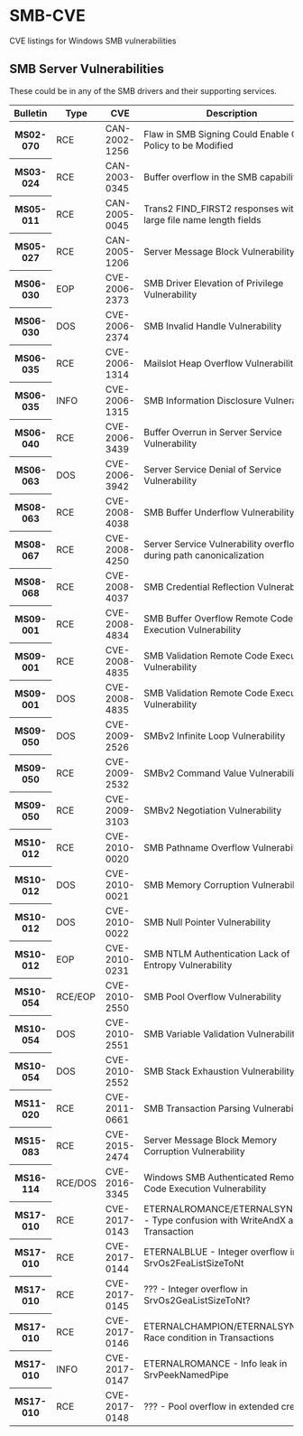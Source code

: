 # SMB-CVE
CVE listings for Windows SMB vulnerabilities

## SMB Server Vulnerabilities

These could be in any of the SMB drivers and their supporting services.

<table>
  <thead>
    <tr>
      <th>Bulletin</th>
      <th>Type</th>
      <th>CVE</th>
      <th>Description</th>
    </tr>
  </thead>
  <tbody>
    <tr><th>MS02-070</th><td>RCE</td><td>CAN-2002-1256</td><td>Flaw in SMB Signing Could Enable Group Policy to be Modified</td></tr>
    <tr><th>MS03-024</th><td>RCE</td><td>CAN-2003-0345</td><td>Buffer overflow in the SMB capability</td></tr>
    <tr><th>MS05-011</th><td>RCE</td><td>CAN-2005-0045</td><td>Trans2 FIND_FIRST2 responses with large file name length fields</td></tr>
    <tr><th>MS05-027</th><td>RCE</td><td>CAN-2005-1206</td><td>Server Message Block Vulnerability</td></tr>
    <tr><th>MS06-030</th><td>EOP</td><td>CVE-2006-2373</td><td>SMB Driver Elevation of Privilege Vulnerability</td></tr>
    <tr><th>MS06-030</th><td>DOS</td><td>CVE-2006-2374</td><td>SMB Invalid Handle Vulnerability</td></tr>
    <tr><th>MS06-035</th><td>RCE</td><td>CVE-2006-1314</td><td>Mailslot Heap Overflow Vulnerability</td></tr>
    <tr><th>MS06-035</th><td>INFO</td><td>CVE-2006-1315</td><td>SMB Information Disclosure Vulnerability</td></tr>
    <tr><th>MS06-040</th><td>RCE</td><td>CVE-2006-3439</td><td>Buffer Overrun in Server Service Vulnerability</td></tr>
    <tr><th>MS06-063</th><td>DOS</td><td>CVE-2006-3942</td><td>Server Service Denial of Service Vulnerability</td></tr>
    <tr><th>MS08-063</th><td>RCE</td><td>CVE-2008-4038</td><td>SMB Buffer Underflow Vulnerability</td></tr>
    <tr><th>MS08-067</th><td>RCE</td><td>CVE-2008-4250</td><td>Server Service Vulnerability overflow during path canonicalization</td></tr>
    <tr><th>MS08-068</th><td>RCE</td><td>CVE-2008-4037</td><td>SMB Credential Reflection Vulnerability</td></tr>
    <tr><th>MS09-001</th><td>RCE</td><td>CVE-2008-4834</td><td>SMB Buffer Overflow Remote Code Execution Vulnerability</td></tr>
    <tr><th>MS09-001</th><td>RCE</td><td>CVE-2008-4835</td><td>SMB Validation Remote Code Execution Vulnerability</td></tr>
    <tr><th>MS09-001</th><td>DOS</td><td>CVE-2008-4835</td><td>SMB Validation Remote Code Execution Vulnerability</td></tr>
    <tr><th>MS09-050</th><td>DOS</td><td>CVE-2009-2526</td><td>SMBv2 Infinite Loop Vulnerability</td></tr>
    <tr><th>MS09-050</th><td>RCE</td><td>CVE-2009-2532</td><td>SMBv2 Command Value Vulnerability</td></tr>
    <tr><th>MS09-050</th><td>RCE</td><td>CVE-2009-3103</td><td>SMBv2 Negotiation Vulnerability</td></tr>
    <tr><th>MS10-012</th><td>RCE</td><td>CVE-2010-0020</td><td>SMB Pathname Overflow Vulnerability</td></tr>
    <tr><th>MS10-012</th><td>DOS</td><td>CVE-2010-0021</td><td>SMB Memory Corruption Vulnerability</td></tr>
    <tr><th>MS10-012</th><td>DOS</td><td>CVE-2010-0022</td><td>SMB Null Pointer Vulnerability</td></tr>
    <tr><th>MS10-012</th><td>EOP</td><td>CVE-2010-0231</td><td>SMB NTLM Authentication Lack of Entropy Vulnerability</td></tr>
    <tr><th>MS10-054</th><td>RCE/EOP</td><td>CVE-2010-2550</td><td>SMB Pool Overflow Vulnerability</td></tr>
    <tr><th>MS10-054</th><td>DOS</td><td>CVE-2010-2551</td><td>SMB Variable Validation Vulnerability</td></tr>
    <tr><th>MS10-054</th><td>DOS</td><td>CVE-2010-2552</td><td>SMB Stack Exhaustion Vulnerability</td></tr>
    <tr><th>MS11-020</th><td>RCE</td><td>CVE-2011-0661</td><td>SMB Transaction Parsing Vulnerability</td></tr>
    <tr><th>MS15-083</th><td>RCE</td><td>CVE-2015-2474</td><td>Server Message Block Memory Corruption Vulnerability</td></tr>
    <tr><th>MS16-114</th><td>RCE/DOS</td><td>CVE-2016-3345</td><td>Windows SMB Authenticated Remote Code Execution Vulnerability</td></tr>
    <tr><th>MS17-010</th><td>RCE</td><td>CVE-2017-0143</td><td>ETERNALROMANCE/ETERNALSYNERGY - Type confusion with WriteAndX and Transaction</td></tr>
    <tr><th>MS17-010</th><td>RCE</td><td>CVE-2017-0144</td><td>ETERNALBLUE - Integer overflow in SrvOs2FeaListSizeToNt</td></tr>
    <tr><th>MS17-010</th><td>RCE</td><td>CVE-2017-0145</td><td>??? - Integer overflow in SrvOs2GeaListSizeToNt?</td></tr>
    <tr><th>MS17-010</th><td>RCE</td><td>CVE-2017-0146</td><td>ETERNALCHAMPION/ETERNALSYNERGY Race condition in Transactions</td></tr>
    <tr><th>MS17-010</th><td>INFO</td><td>CVE-2017-0147</td><td>ETERNALROMANCE - Info leak in SrvPeekNamedPipe</td></tr>
    <tr><th>MS17-010</th><td>RCE</td><td>CVE-2017-0148</td><td>??? - Pool overflow in extended create??</td></tr>
  </tbody>
</table>
